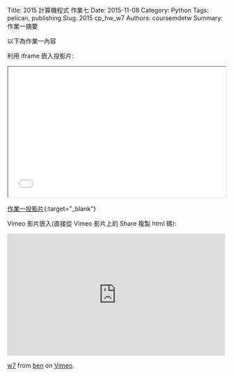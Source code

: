 Title: 2015 計算機程式 作業七
Date: 2015-11-08
Category: Python
Tags: pelican, publishing
Slug: 2015  cp_hw_w7
Authors: coursemdetw
Summary: 作業一摘要

以下為作業一內容

利用 iframe 嵌入投影片:

<iframe src="40423136_cp_w7_p.html" width="500" height="300"></iframe>

[作業一投影片](40423136_cp_w7_p.html){:target="_blank"}


Vimeo 影片嵌入(直接從 Vimeo 影片上的 Share 複製 html 碼):

<iframe src="https://player.vimeo.com/video/152389675" width="500" height="281" frameborder="0" webkitallowfullscreen mozallowfullscreen allowfullscreen></iframe> <p><a href="https://vimeo.com/152389675">w7</a> from <a href="https://vimeo.com/user47741345">ben</a> on <a href="https://vimeo.com">Vimeo</a>.</p>